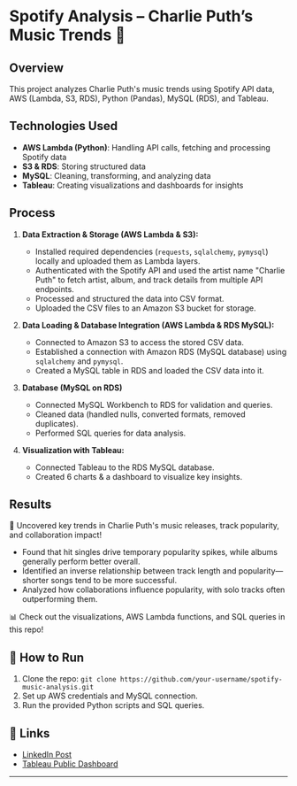 # Spotify Analysis – Charlie Puth’s Music Trends 🎵

## Overview  
This project analyzes Charlie Puth's music trends using Spotify API data, AWS (Lambda, S3, RDS), Python (Pandas), MySQL (RDS), and Tableau.

## Technologies Used  
- **AWS Lambda (Python)**: Handling API calls, fetching and processing Spotify data
- **S3 & RDS**: Storing structured data  
- **MySQL**: Cleaning, transforming, and analyzing data  
- **Tableau**: Creating visualizations and dashboards for insights

## Process  
1. **Data Extraction & Storage (AWS Lambda & S3):**  
   - Installed required dependencies (`requests`, `sqlalchemy`, `pymysql`) locally and uploaded them as Lambda layers.
   - Authenticated with the Spotify API and used the artist name "Charlie Puth" to fetch artist, album, and track details from multiple API endpoints.
   - Processed and structured the data into CSV format.
   - Uploaded the CSV files to an Amazon S3 bucket for storage.

2. **Data Loading & Database Integration (AWS Lambda & RDS MySQL):**
   - Connected to Amazon S3 to access the stored CSV data.
   - Established a connection with Amazon RDS (MySQL database) using `sqlalchemy` and `pymysql`.
   - Created a MySQL table in RDS and loaded the CSV data into it.
     
3. **Database (MySQL on RDS)**
   - Connected MySQL Workbench to RDS for validation and queries.
   - Cleaned data (handled nulls, converted formats, removed duplicates).
   - Performed SQL queries for data analysis.

5. **Visualization with Tableau:**  
   - Connected Tableau to the RDS MySQL database.
   - Created 6 charts & a dashboard to visualize key insights.
   
## Results  
🚀 Uncovered key trends in Charlie Puth's music releases, track popularity, and collaboration impact!
   - Found that hit singles drive temporary popularity spikes, while albums generally perform better overall.
   - Identified an inverse relationship between track length and popularity—shorter songs tend to be more successful.
   - Analyzed how collaborations influence popularity, with solo tracks often outperforming them.

📊 Check out the visualizations, AWS Lambda functions, and SQL queries in this repo!

## 📌 How to Run  
1. Clone the repo: `git clone https://github.com/your-username/spotify-music-analysis.git`  
2. Set up AWS credentials and MySQL connection.  
3. Run the provided Python scripts and SQL queries.  

## 🔗 Links  
- [LinkedIn Post](#)  
- [Tableau Public Dashboard](https://public.tableau.com/views/SpotifyAnalysisCharliePuthsMusicTrends1/SpotifyAnalysisCharliePuthsMusicTrends?:language=en-US&:sid=&:redirect=auth&:display_count=n&:origin=viz_share_link)  

---
